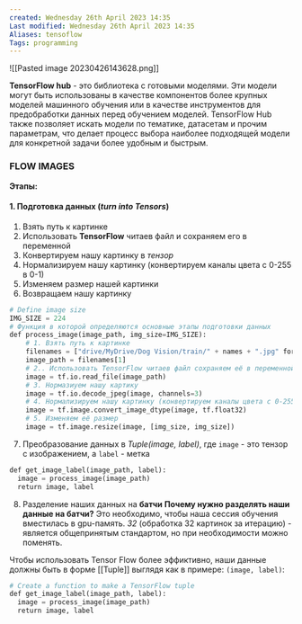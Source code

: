 ```yaml
---
created: Wednesday 26th April 2023 14:35
Last modified: Wednesday 26th April 2023 14:35
Aliases: tensoflow
Tags: programming
---
```


![[Pasted image 20230426143628.png]]

**TensorFlow hub** - это библиотека с готовыми моделями. 
Эти модели могут быть использованы в качестве компонентов более крупных моделей машинного обучения или в качестве инструментов для предобработки данных перед обучением моделей. TensorFlow Hub также позволяет искать модели по тематике, датасетам и прочим параметрам, что делает процесс выбора наиболее подходящей модели для конкретной задачи более удобным и быстрым.


### FLOW IMAGES

**Этапы:**
#### 1. Подготовка данных (*turn into Tensors*)
1. Взять путь к картинке 
2. Использовать **TensorFlow** читаев файл и сохраняем его в переменной
3. Конвертируем нашу картинку в *тензор*
4. Нормализируем нашу картинку (конвертируем каналы цвета с 0-255 в 0-1)
5. Изменяем размер нашей картинки 
6. Возвращаем нашу картинку
```python
# Define image size
IMG_SIZE = 224 
# Функция в которой определяются основные этапы подготовки данных
def process_image(image_path, img_size=IMG_SIZE):
	# 1. Взять путь к картинке
	filenames = ["drive/MyDrive/Dog Vision/train/" + names + ".jpg" for names in labels_csv["id"]]
	image_path = filenames[1]
	# 2.. Использовать TensorFlow читаев файл сохраняем её в переменной
	image = tf.io.read_file(image_path)
	# 3. Нормазиуем нашу картику 
	image = tf.io.decode_jpeg(image, channels=3)
	# 4. Нормализируем нашу картинку (конвертируем каналы цвета с 0-255 в 0-1)
	image = tf.image.convert_image_dtype(image, tf.float32)
	# 5. Изменяем её размер
	image = tf.image.resize(image, [img_size, img_size])
```
7. Преобразование данных в *Tuple(image, label)*, где `image` - это тензор с изображением, а `label` - метка
```python
def get_image_label(image_path, label):
  image = process_image(image_path)
  return image, label
```
8. Разделение наших данных на **батчи**
**Почему нужно разделять наши данные на батчи?**
Это необходимо, чтобы наша сессия обучения вместилась в gpu-память. *32* (обработка 32 картинок за итерацию) - является общепринятым стандартом, но при необходимости можно поменять.  

Чтобы использовать Tensor Flow более эффиктивно, наши данные должны быть в форме [[Tuple]] выглядя как в примере:
`(image, label)`:
```python
# Create a function to make a TensorFlow tuple
def get_image_label(image_path, label):
  image = process_image(image_path)
  return image, label
```